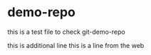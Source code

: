 # demo-repo
this is a test file to check git-demo-repo


this is additional line
this is a line from the web

